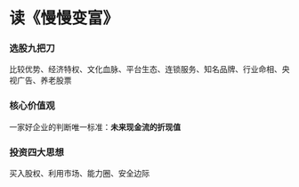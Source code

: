 # 读《慢慢变富》

### 选股九把刀
比较优势、经济特权、文化血脉、平台生态、连锁服务、知名品牌、行业命相、央视广告、养老股票
### 核心价值观
一家好企业的判断唯一标准：**未来现金流的折现值**
### 投资四大思想
买入股权、利用市场、能力圈、安全边际